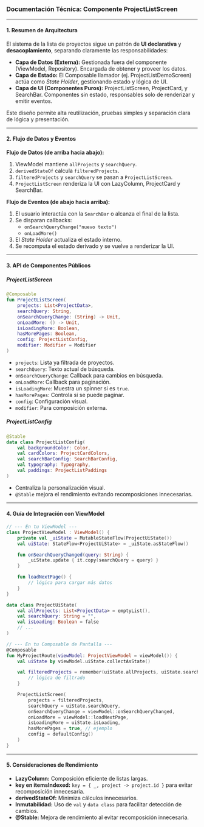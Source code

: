 ### **Documentación Técnica: Componente ProjectListScreen**

---

#### **1. Resumen de Arquitectura**

El sistema de la lista de proyectos sigue un patrón de **UI declarativa** y **desacoplamiento**, separando claramente las responsabilidades:

- **Capa de Datos (Externa):** Gestionada fuera del componente (ViewModel, Repository). Encargada de obtener y proveer los datos.
- **Capa de Estado:** El Composable llamador (ej. ProjectListDemoScreen) actúa como *State Holder*, gestionando estado y lógica de UI.
- **Capa de UI (Componentes Puros):** ProjectListScreen, ProjectCard, y SearchBar. Componentes sin estado, responsables solo de renderizar y emitir eventos.

Este diseño permite alta reutilización, pruebas simples y separación clara de lógica y presentación.

---

#### **2. Flujo de Datos y Eventos**

**Flujo de Datos (de arriba hacia abajo):**

1. ViewModel mantiene `allProjects` y `searchQuery`.
2. `derivedStateOf` calcula `filteredProjects`.
3. `filteredProjects` y `searchQuery` se pasan a `ProjectListScreen`.
4. `ProjectListScreen` renderiza la UI con LazyColumn, ProjectCard y SearchBar.

**Flujo de Eventos (de abajo hacia arriba):**

1. El usuario interactúa con la `SearchBar` o alcanza el final de la lista.
2. Se disparan callbacks:
    - `onSearchQueryChange("nuevo texto")`
    - `onLoadMore()`
3. El *State Holder* actualiza el estado interno.
4. Se recomputa el estado derivado y se vuelve a renderizar la UI.

---

#### **3. API de Componentes Públicos**

##### **ProjectListScreen**

```kotlin
@Composable
fun ProjectListScreen(
    projects: List<ProjectData>,
    searchQuery: String,
    onSearchQueryChange: (String) -> Unit,
    onLoadMore: () -> Unit,
    isLoadingMore: Boolean,
    hasMorePages: Boolean,
    config: ProjectListConfig,
    modifier: Modifier = Modifier
)
```

- `projects`: Lista ya filtrada de proyectos.
- `searchQuery`: Texto actual de búsqueda.
- `onSearchQueryChange`: Callback para cambios en búsqueda.
- `onLoadMore`: Callback para paginación.
- `isLoadingMore`: Muestra un spinner si es `true`.
- `hasMorePages`: Controla si se puede paginar.
- `config`: Configuración visual.
- `modifier`: Para composición externa.

##### **ProjectListConfig**

```kotlin
@Stable
data class ProjectListConfig(
    val backgroundColor: Color,
    val cardColors: ProjectCardColors,
    val searchBarConfig: SearchBarConfig,
    val typography: Typography,
    val paddings: ProjectListPaddings
)
```

- Centraliza la personalización visual.
- `@Stable` mejora el rendimiento evitando recomposiciones innecesarias.

---

#### **4. Guía de Integración con ViewModel**

```kotlin
// --- En tu ViewModel ---
class ProjectViewModel : ViewModel() {
    private val _uiState = MutableStateFlow(ProjectUiState())
    val uiState: StateFlow<ProjectUiState> = _uiState.asStateFlow()

    fun onSearchQueryChanged(query: String) {
        _uiState.update { it.copy(searchQuery = query) }
    }

    fun loadNextPage() {
        // lógica para cargar más datos
    }
}

data class ProjectUiState(
    val allProjects: List<ProjectData> = emptyList(),
    val searchQuery: String = "",
    val isLoading: Boolean = false
    // ...
)

// --- En tu Composable de Pantalla ---
@Composable
fun MyProjectRoute(viewModel: ProjectViewModel = viewModel()) {
    val uiState by viewModel.uiState.collectAsState()

    val filteredProjects = remember(uiState.allProjects, uiState.searchQuery) {
        // lógica de filtrado
    }

    ProjectListScreen(
        projects = filteredProjects,
        searchQuery = uiState.searchQuery,
        onSearchQueryChange = viewModel::onSearchQueryChanged,
        onLoadMore = viewModel::loadNextPage,
        isLoadingMore = uiState.isLoading,
        hasMorePages = true, // ejemplo
        config = defaultConfig()
    )
}
```

---

#### **5. Consideraciones de Rendimiento**

- **LazyColumn:** Composición eficiente de listas largas.
- **key en itemsIndexed:** `key = { _, project -> project.id }` para evitar recomposición innecesaria.
- **derivedStateOf:** Minimiza cálculos innecesarios.
- **Inmutabilidad:** Uso de `val` y `data class` para facilitar detección de cambios.
- **@Stable:** Mejora de rendimiento al evitar recomposición innecesaria.
